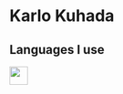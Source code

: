 # Karlo Kuhada
## Languages I use
<img style="width: 32px; height: 32px;" src="https://cdn.jsdelivr.net/gh/devicons/devicon@latest/icons/python/python-plain.svg" />
